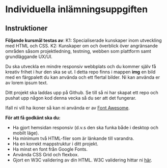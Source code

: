 # Individuella inlämningsuppgiften

## Instruktioner
**Följande kursmål testas av**:
K1: Specialiserade kunskaper inom utveckling med HTML och CSS.
K2: Kunskaper om och överblick över angränsande områden såsom projektledning, testning,
webben som plattform samt grundläggande UX/UI.

Du ska utveckla en mindre responsiv webbplats och du kommer själv få kreativ frihet i hur den ska se ut. I detta repo finns i mappen **img** en bild med en färgpalett du kan använda och ett flertal bilder. Ni kan använda er av lorem ipsum text.

Ditt projekt ska laddas upp på Github. Se till så ni har skapat ett repo och pushat upp någon kod denna vecka så du ser att det fungerar.

Ifall ni vill ha ikoner så kan ni använda er av [Font Awesome](https://fontawesome.com/).

**För att få godkänt ska du:**
* Ha gjort hemsidan responsiv (d.v.s den ska funka både i desktop och mobilt läge).
* Ha minimum två HTML-filer som är länkande till varandra.
* Ha en korrekt mappstruktur i ditt projekt.
* Ha minst en font från Google Fonts.
* Använda CSS Grid och flexbox.
* Gjort en W3C validering av din HTML. W3C validering hittar ni [här](https://validator.w3.org/).
